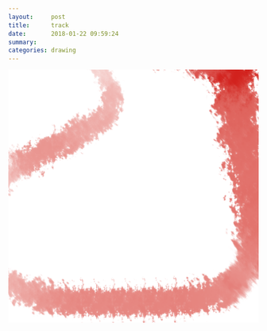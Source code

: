 ```yaml
---
layout:     post
title:      track
date:       2018-01-22 09:59:24
summary:    
categories: drawing
---
```

![track](/images/diary/track.png "")
